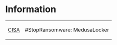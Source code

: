 # Information
<table>
  <tr>
    <td>
      <a href="https://www.cisa.gov/news-events/cybersecurity-advisories/aa22-181a">CISA</a>
    </td>
    <td>
      <p>#StopRansomware: MedusaLocker</p>
    </td>
  </tr>
</table>
